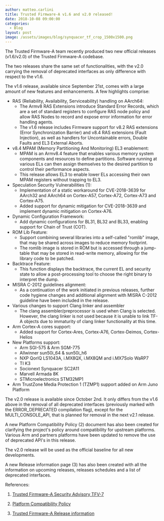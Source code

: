 ```yaml
---
author: matteo.carlini
title: Trusted Firmware-A v1.6 and v2.0 released!
date: 2018-10-08 09:00:00
categories:
  - Blog
layout: post
image: /assets/images/blog/synquacer_tf_crop_1500x1500.png
---
```

The Trusted Firmware-A team recently produced two new official releases (v1.6/v2.0) of the Trusted Firmware-A codebase.

The two releases share the same set of functionalities, with the v2.0 carrying the removal of deprecated interfaces as only difference with respect to the v1.6.

The v1.6 release, available since September 21st, comes with a large amount of new features and enhancements.
A few highlights comprise:

* RAS (Reliability, Availability, Serviceability) handling on AArch64:
	* The Armv8 RAS Extensions introduce Standard Error Records, which are a set of standard registers to configure RAS node policy and allow RAS Nodes to record and expose error information for error handling agents.
	* The v1.6 release includes Firmware support for v8.2 RAS extensions (Error Synchronization Barrier) and v8.4 RAS extensions (Fault Injection), as well as handlers for Uncontainable errors, Double Faults and EL3 External Aborts.
* v8.4 MPAM (Memory Partitioning And Monitoring) EL3 enablement:
	* MPAM is an Armv8.4 feature that enables various memory system components and resources to define partitions. Software running at various ELs can then assign themselves to the desired partition to control their performance aspects.
	* This release allows EL3 to enable lower ELs accessing their own MPAM registers without trapping to EL3.
* Speculation Security Vulnerabilities (1):
	* Implementation of a static workaround for CVE-2018-3639 for AArch32 and AArch64 on Cortex-A57, Cortex-A72, Cortex-A73 and Cortex-A75.
	* Added support for dynamic mitigation for CVE-2018-3639 and implement dynamic mitigation on Cortex-A76.
* Dynamic Configuration Framework:
	* Add dynamic configurations for BL31, BL32 and BL33, enabling support for Chain of Trust (COT).
* ROM Lib Feature:
	* Support combining several libraries into a self-called "romlib" image, that may be shared across images to reduce memory footprint.
	* The romlib image is stored in ROM but is accessed through a jump-table that may be stored in read-write memory, allowing for the library code to be patched.
* Backtrace Feature:
	* This function displays the backtrace, the current EL and security state to allow a post-processing tool to choose the right binary to interpret the dump.
* MISRA C-2012 guidelines alignment:
	* As a continuation of the work initiated in previous releases, further code hygiene changes and additional alignment with MISRA C-2012 guideline have been included in the release.
* Various changes to support Clang linker and assembler
	* The clang assembler/preprocessor is used when Clang is selected. However, the clang linker is not used because it is unable to link TF-A objects due to immaturity of clang linker functionality at this time.
* Arm Cortex-A cores support:
	* Added support for Cortex-Ares, Cortex-A76, Cortex-Deimos, Cortex-Helios
* New Platforms support:
	* Arm SGI-575 & Arm SGM-775
	* Allwinner sun50i_64 & sun50i_h6
	* NXP QorIQ LS1043A, i.MX8QX, i.MX8QM and i.MX7Solo WaRP7
	* TI K3
	* Socionext Synquacer SC2A11
	* Marvell Armada 8K
	* STMicroelectronics STM32MP1
* Arm TrustZone Media Protection 1 (TZMP1) support added on Arm Juno Platform

The v2.0 release is available since October 2nd. It only differs from the v1.6 above in the removal of all deprecated interfaces (previously marked with the ERROR_DEPRECATED compilation flag), except for the MULTI_CONSOLE_API, that is planned for removal in the next v2.1 release.

A new Platform Compatibility Policy (2) document has also been created for clarifying the project's policy around compatibility for upstream platforms.
Various Arm and partners platforms have been updated to remove the use of deprecated API's in this release.

The v2.0 release will be used as the official baseline for all new developments.

A new Release information page (3) has also been created with all the information on upcoming releases, releases schedules and a list of deprecated interfaces.

References:

1. [Trusted Firmware-A Security Advisory TFV-7](https://github.com/ARM-software/arm-trusted-firmware/wiki/Trusted-Firmware-A-Security-Advisory-TFV-7)

2. [Platform Compatibility Policy](https://github.com/ARM-software/arm-trusted-firmware/blob/master/docs/process/platform-compatibility-policy.rst)

3. [Trusted Firmware-A Release information](https://github.com/ARM-software/arm-trusted-firmware/wiki/TF-A-Release-information)

